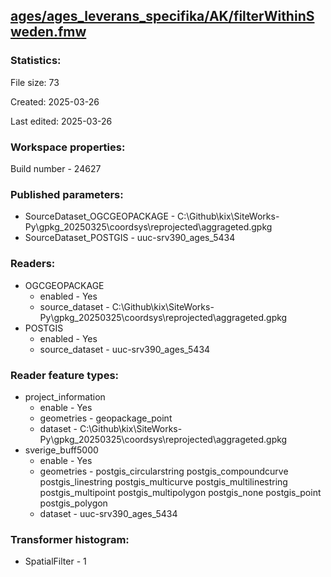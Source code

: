 ﻿## [ages/ages_leverans_specifika/AK/filterWithinSweden.fmw](https://github.com/kicki58/kix_working_dir/blob/master/ages/ages_leverans_specifika/AK/filterWithinSweden.fmw)

### Statistics:
File size: 73

Created: 2025-03-26

Last edited: 2025-03-26


### Workspace properties:
Build number    - 24627

### Published parameters:
*  SourceDataset_OGCGEOPACKAGE    -   C:\Github\kix\SiteWorks-Py\gpkg_20250325\coordsys\reprojected\aggrageted.gpkg
*  SourceDataset_POSTGIS    -   uuc-srv390_ages_5434

### Readers:
*  OGCGEOPACKAGE
    * enabled    -  Yes
    * source_dataset    -   C:\Github\kix\SiteWorks-Py\gpkg_20250325\coordsys\reprojected\aggrageted.gpkg
*  POSTGIS
    * enabled    -  Yes
    * source_dataset    -   uuc-srv390_ages_5434

### Reader feature types:
*  project_information
    * enable - Yes
    * geometries - geopackage_point
    * dataset - C:\Github\kix\SiteWorks-Py\gpkg_20250325\coordsys\reprojected\aggrageted.gpkg
*  sverige_buff5000
    * enable - Yes
    * geometries - postgis_circularstring postgis_compoundcurve postgis_linestring postgis_multicurve postgis_multilinestring postgis_multipoint postgis_multipolygon postgis_none postgis_point postgis_polygon
    * dataset - uuc-srv390_ages_5434




### Transformer histogram:
*  SpatialFilter    -   1

